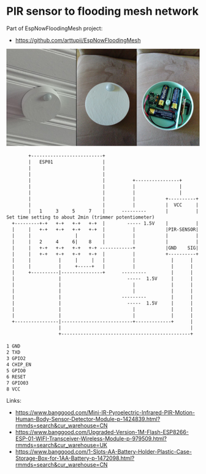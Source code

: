 # PIR sensor to flooding mesh network


Part of EspNowFloodingMesh project:
* https://github.com/arttupii/EspNowFloodingMesh

![alt text](https://raw.githubusercontent.com/arttupii/PirSendorNode/master/PirSensor.png)

```
        +--------------------------+
        |   ESP01                  |
        |                          |
        |                          |
        |                          |          +----------------+
        |                          |          |                |
        |                          |          |                |  
        |                          |          |           +----------+
        |                          |          |           |  VCC     |
        |   1     3     5     7    |      ---------       |          | Set time setting to about 2min (trimmer potentiometer) 
  +---------+-+   +-+   +-+   +-+  |        ----- 1.5V    |          |
  |     |   +-+   +-+   +-+   +-+  |          |           |PIR-SENSOR|
  |     |                |         |          |           |          |
  |     |   2     4     6|    8    |          |           |          |
  |     |   +-+   +-+   +-+   +-+ ------------+           |GND    SIG|
  |     |   +-+   +-+   +-+   +-+  |          |           +----------+
  |     |          |     |     |   |          |             |      |
  |     |          |     +-----+   |          |             |      |
  |     +----------|---------------+      ---------         |      |
  |                |                        -----  1.5V     |      |
  |                |                          |             |      |
  |                |                          |             |      |
  |                |                      ---------         |      |
  |                |                        -----  1.5V     |      |
  |                |                          |             |      |
  |                |                          |             |      |
  +----------------|--------------------------+-------------+      |
                   |                                               |
                   +-----------------------------------------------+

1 GND
2 TXD
3 GPIO2
4 CHIP_EN
5 GPIO0
6 RESET
7 GPIO03
8 VCC
```
Links:
  * https://www.banggood.com/Mini-IR-Pyroelectric-Infrared-PIR-Motion-Human-Body-Sensor-Detector-Module-p-1424839.html?rmmds=search&cur_warehouse=CN
  * https://www.banggood.com/Upgraded-Version-1M-Flash-ESP8266-ESP-01-WIFI-Transceiver-Wireless-Module-p-979509.html?rmmds=search&cur_warehouse=UK
  * https://www.banggood.com/1-Slots-AA-Battery-Holder-Plastic-Case-Storage-Box-for-1AA-Battery-p-1472098.html?rmmds=search&cur_warehouse=CN
